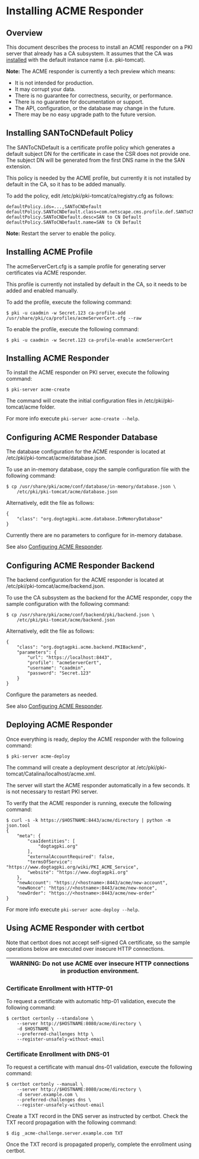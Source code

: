 Installing ACME Responder
=========================

## Overview

This document describes the process to install an ACME responder on a PKI server that already has a CA subsystem.
It assumes that the CA was [installed](Installing_CA.md) with the default instance name (i.e. pki-tomcat).

**Note:** The ACME responder is currently a tech preview which means:
* It is not intended for production.
* It may corrupt your data.
* There is no guarantee for correctness, security, or performance.
* There is no guarantee for documentation or support.
* The API, configuration, or the database may change in the future.
* There may be no easy upgrade path to the future version.

## Installing SANToCNDefault Policy

The SANToCNDefault is a certificate profile policy which generates
a default subject DN for the certificate in case the CSR does not provide one.
The subject DN will be generated from the first DNS name in the the SAN extension.

This policy is needed by the ACME profile, but currently it is not installed by default in the CA,
so it has to be added manually.

To add the policy, edit /etc/pki/pki-tomcat/ca/registry.cfg as follows:

```
defaultPolicy.ids=...,SANToCNDefault
defaultPolicy.SANToCNDefault.class=com.netscape.cms.profile.def.SANToCNDefault
defaultPolicy.SANToCNDefault.desc=SAN to CN Default
defaultPolicy.SANToCNDefault.name=SAN to CN Default
```

**Note:** Restart the server to enable the policy.

## Installing ACME Profile

The acmeServerCert.cfg is a sample profile for generating server certificates via ACME responder.

This profile is currently not installed by default in the CA, so it needs to be added and enabled manually.

To add the profile, execute the following command:

```
$ pki -u caadmin -w Secret.123 ca-profile-add /usr/share/pki/ca/profiles/acmeServerCert.cfg --raw
```

To enable the profile, execute the following command:

```
$ pki -u caadmin -w Secret.123 ca-profile-enable acmeServerCert
```

## Installing ACME Responder

To install the ACME responder on PKI server, execute the following command:

```
$ pki-server acme-create
```

The command will create the initial configuration files in /etc/pki/pki-tomcat/acme folder.

For more info execute `pki-server acme-create --help`.

## Configuring ACME Responder Database

The database configuration for the ACME responder is located at /etc/pki/pki-tomcat/acme/database.json.

To use an in-memory database, copy the sample configuration file with the following command:

```
$ cp /usr/share/pki/acme/conf/database/in-memory/database.json \
    /etc/pki/pki-tomcat/acme/database.json
```

Alternatively, edit the file as follows:

```
{
    "class": "org.dogtagpki.acme.database.InMemoryDatabase"
}
```

Currently there are no parameters to configure for in-memory database.

See also [Configuring ACME Responder](https://www.dogtagpki.org/wiki/Configuring_ACME_Responder).

## Configuring ACME Responder Backend

The backend configuration for the ACME responder is located at /etc/pki/pki-tomcat/acme/backend.json.

To use the CA subsystem as the backend for the ACME responder,
copy the sample configuration with the following command:

```
$ cp /usr/share/pki/acme/conf/backend/pki/backend.json \
    /etc/pki/pki-tomcat/acme/backend.json
```

Alternatively, edit the file as follows:

```
{
    "class": "org.dogtagpki.acme.backend.PKIBackend",
    "parameters": {
        "url": "https://localhost:8443",
        "profile": "acmeServerCert",
        "username": "caadmin",
        "password": "Secret.123"
    }
}
```

Configure the parameters as needed.

See also [Configuring ACME Responder](https://www.dogtagpki.org/wiki/Configuring_ACME_Responder).

## Deploying ACME Responder

Once everything is ready, deploy the ACME responder with the following command:

```
$ pki-server acme-deploy
```

The command will create a deployment descriptor at /etc/pki/pki-tomcat/Catalina/localhost/acme.xml.

The server will start the ACME responder automatically in a few seconds.
It is not necessary to restart PKI server.

To verify that the ACME responder is running, execute the following command:

```
$ curl -s -k https://$HOSTNAME:8443/acme/directory | python -m json.tool
{
    "meta": {
        "caaIdentities": [
            "dogtagpki.org"
        ],
        "externalAccountRequired": false,
        "termsOfService": "https://www.dogtagpki.org/wiki/PKI_ACME_Service",
        "website": "https://www.dogtagpki.org"
    },
    "newAccount": "https://<hostname>:8443/acme/new-account",
    "newNonce": "https://<hostname>:8443/acme/new-nonce",
    "newOrder": "https://<hostname>:8443/acme/new-order"
}
```

For more info execute `pki-server acme-deploy --help`.

## Using ACME Responder with certbot

Note that certbot does not accept self-signed CA certificate,
so the sample operations below are executed over insecure HTTP connections.

| WARNING: Do not use ACME over insecure HTTP connections in production environment. |
| --- |

### Certificate Enrollment with HTTP-01

To request a certificate with automatic http-01 validation, execute the following command:

```
$ certbot certonly --standalone \
    --server http://$HOSTNAME:8080/acme/directory \
    -d $HOSTNAME \
    --preferred-challenges http \
    --register-unsafely-without-email
```

### Certificate Enrollment with DNS-01

To request a certificate with manual dns-01 validation, execute the following command:

```
$ certbot certonly --manual \
    --server http://$HOSTNAME:8080/acme/directory \
    -d server.example.com \
    --preferred-challenges dns \
    --register-unsafely-without-email
```

Create a TXT record in the DNS server as instructed by certbot.
Check the TXT record propagation with the following command:

```
$ dig _acme-challenge.server.example.com TXT
```

Once the TXT record is propagated properly, complete the enrollment using certbot.
